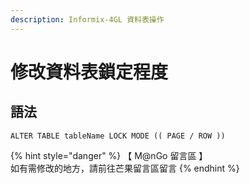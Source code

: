 ```yaml
---
description: Informix-4GL 資料表操作
---
```


# 修改資料表鎖定程度

## 語法

```
ALTER TABLE tableName LOCK MODE (( PAGE / ROW ))
```

{% hint style="danger" %}
【 M@nGo 留言區 】\
如有需修改的地方，請前往芒果留言區留言
{% endhint %}
